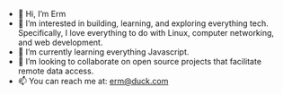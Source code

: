 - 👋 Hi, I’m Erm
- 👀 I’m interested in building, learning, and exploring everything tech. Specifically, I love everything to do with Linux, computer networking, and web development.
- 🌱 I’m currently learning everything Javascript.  
- 💞️ I’m looking to collaborate on open source projects that facilitate remote data access.
- 📫 You can reach me at: erm@duck.com

<!---
ThisisErm/ThisisErm is a ✨ special ✨ repository because its `README.md` (this file) appears on your GitHub profile.
You can click the Preview link to take a look at your changes.
--->
